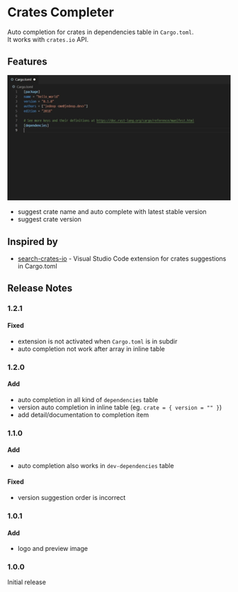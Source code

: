# Crates Completer

Auto completion for crates in dependencies table in `Cargo.toml`.  
It works with `crates.io` API.

## Features

![preview](images/preview.gif)
- suggest crate name and auto complete with latest stable version
- suggest crate version

## Inspired by
- [search-crates-io](https://github.com/belfz/search-crates-io) - Visual Studio Code extension for crates suggestions in Cargo.toml 

## Release Notes

### 1.2.1

#### Fixed
- extension is not activated when `Cargo.toml` is in subdir
- auto completion not work after array in inline table

### 1.2.0

#### Add
- auto completion in all kind of `dependencies` table
- version auto completion in inline table (eg. `crate = { version = "" }`)
- add detail/documentation to completion item

### 1.1.0

#### Add
- auto completion also works in `dev-dependencies` table

#### Fixed
- version suggestion order is incorrect

### 1.0.1

#### Add
- logo and preview image

### 1.0.0

Initial release